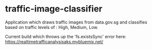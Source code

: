 # traffic-image-classifier

Application which draws traffic images from data.gov.sg and classifies based on traffic levels of : High, Medium, Low.

Current build which throws up the 'fs.existsSync' error here: https://realtimetrafficanalysisaks.mybluemix.net/

